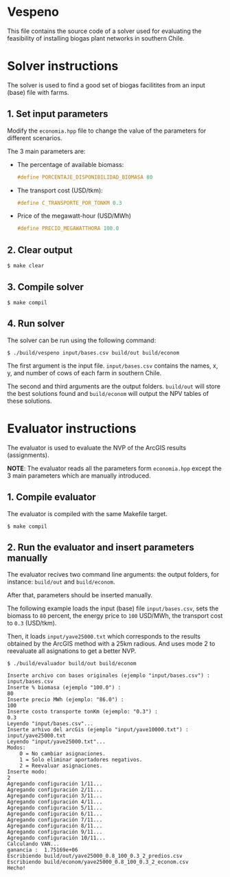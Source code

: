 # Vespeno

This file contains the source code of a solver used for evaluating the feasibility of installing biogas plant networks in southern Chile.

# Solver instructions

The solver is used to find a good set of biogas facilitites from an input (base) file with farms.

## 1. Set input parameters

Modify the `economia.hpp` file to change the value of the parameters for different scenarios.

The 3 main parameters are:

* The percentage of available biomass:
    ```cpp
    #define PORCENTAJE_DISPONIBILIDAD_BIOMASA 80
    ```

* The transport cost (USD/tkm):
    ```cpp
    #define C_TRANSPORTE_POR_TONKM 0.3
    ```

* Price of the megawatt-hour (USD/MWh)
    ```cpp
    #define PRECIO_MEGAWATTHORA 100.0
    ```

## 2. Clear output

```
$ make clear
```

## 3. Compile solver

```
$ make compil
```

## 4. Run solver

The solver can be run using the following command:

```
$ ./build/vespeno input/bases.csv build/out build/econom
```

The first argument is the input file.
`input/bases.csv` contains the names, x, y, and number of cows of each farm in southern Chile.

The second and third arguments are the output folders. `build/out` will store the best solutions found and `build/econom` will output the NPV tables of these solutions.

# Evaluator instructions

The evaluator is used to evaluate the NVP of the ArcGIS results (assignments).

**NOTE**: The evaluator reads all the parameters form `economia.hpp` except the 3 main parameters which are manually introduced.

## 1. Compile evaluator

The evaluator is compiled with the same Makefile target.

```
$ make compil
```

## 2. Run the evaluator and insert parameters manually

The evaluator recives two command line arguments: the output folders, for instance: `build/out` and `build/econom`.

After that, parameters should be inserted manually.

The following example loads the input (base) file `input/bases.csv`, sets the biomass to `80` percent, the energy price to `100` USD/MWh, the transport cost to `0.3` (USD/tkm).

Then, it loads `input/yave25000.txt` which corresponds to the results obtained by the ArcGIS method with a 25km radious. And uses mode 2 to reevaluate all asignations to get a better NVP.

```
$ ./build/evaluador build/out build/econom

Inserte archivo con bases originales (ejemplo "input/bases.csv") :
input/bases.csv
Inserte % biomasa (ejemplo "100.0") :
80
Inserte precio MWh (ejemplo: "86.0") :
100
Inserte costo transporte tonKm (ejemplo: "0.3") :
0.3
Leyendo "input/bases.csv"...
Inserte arhivo del arcGis (ejemplo "input/yave10000.txt") :
input/yave25000.txt
Leyendo "input/yave25000.txt"...
Modos:
    0 = No cambiar asignaciones.
    1 = Solo eliminar aportadores negativos.
    2 = Reevaluar asignaciones.
Inserte modo:
2
Agregando configuración 1/11...
Agregando configuración 2/11...
Agregando configuración 3/11...
Agregando configuración 4/11...
Agregando configuración 5/11...
Agregando configuración 6/11...
Agregando configuración 7/11...
Agregando configuración 8/11...
Agregando configuración 9/11...
Agregando configuración 10/11...
Calculando VAN...
ganancia :	1.75169e+06
Escribiendo build/out/yave25000_0.8_100_0.3_2_predios.csv
Escribiendo build/econom/yave25000_0.8_100_0.3_2_econom.csv
Hecho!
```


